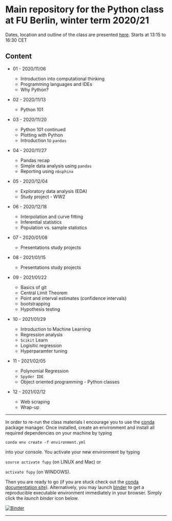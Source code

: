 # Main repository for the Python class at FU Berlin, winter term 2020/21

Dates, location and outline of the class are presented [here](https://www.fu-berlin.de/vv/de/lv/634650).
Starts at 13:15 to 16:30 CET

## Content

* 01 - 2020/11/06
  * Introduction into computational thinking
  * Programming languages and IDEs 
  * Why Python?

* 02 - 2020/11/13
  * Python 101
  
* 03 - 2020/11/20
  * Python 101 continued
  * Plotting with Python
  * Introduction to `pandas`
 
* 04 - 2020/11/27
  * Pandas recap
  * Simple data analysis using `pandas`
  * Reporting using `nbsphinx` 

* 05 - 2020/12/04
  * Exploratory data analysis (EDA) 
  * Study project - WW2
  
* 06 - 2020/12/18
  * Interpolation and curve fitting
  * Inferential statistics
  * Population vs. sample statistics
  
* 07 - 2020/01/08
  * Presentations study projects

* 08 - 2021/01/15
  * Presentations study projects

* 09 - 2021/01/22  
  * Basics of git
  * Central Limit Theorem
  * Point and interval estimates (confidence intervals)
  * bootstrapping
  * Hypothesis testing


* 10 - 2021/01/29

  * Introduction to Machine Learning
  * Regression analysis
  * `Scikit` Learn
  * Logisitic regression
  * Hyperparamter tuning
   
* 11 - 2021/02/05
  * Polynomial Regression
  * `Spyder IDE`
  * Object oriented programming - Python classes
  
* 12 - 2021/02/12
  * Web scraping
  * Wrap-up

*** 

In order to re-run the class materials I encourage you to use the [conda](https://conda.io/docs/) package manager. Once installed, create an environment and install all required dependencies on your machine by typing 

`conda env create -f environment.yml`

into your console. You activate your new environment by typing 

`source activate fupy` (on LINUX and Mac) or

`activate fupy` (on WINDOWS). 

Then you are ready to go (if you are stuck check out the [conda documentation site](https://conda.io/docs/user-guide/tasks/manage-environments.html#)). Alternatively, you may launch [binder](https://mybinder.org/) to get a reproducible executable environment immediately in your browser. Simply click the _launch binder_ icon below.


[![Binder](https://mybinder.org/badge_logo.svg)](https://mybinder.org/v2/gh/eotp/python-FU-class/master?urlpath=lab)

***
